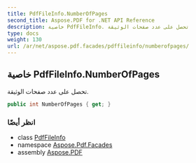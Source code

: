 ```yaml
---
title: PdfFileInfo.NumberOfPages
second_title: Aspose.PDF for .NET API Reference
description: خاصية PdfFileInfo. تحصل على عدد صفحات الوثيقة
type: docs
weight: 130
url: /ar/net/aspose.pdf.facades/pdffileinfo/numberofpages/
---
```

## خاصية PdfFileInfo.NumberOfPages

تحصل على عدد صفحات الوثيقة.

```csharp
public int NumberOfPages { get; }
```

### انظر أيضًا

* class [PdfFileInfo](../)
* namespace [Aspose.Pdf.Facades](../../../aspose.pdf.facades/)
* assembly [Aspose.PDF](../../../)